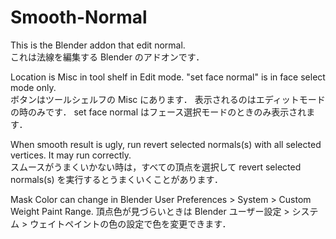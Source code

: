 # Smooth-Normal
This is the Blender addon that edit normal.  
これは法線を編集する Blender のアドオンです．

Location is Misc in tool shelf in Edit mode. "set face normal" is in face select mode only.   
ボタンはツールシェルフの Misc にあります．
表示されるのはエディットモードの時のみです．
set face normal はフェース選択モードのときのみ表示されます．

When smooth result is ugly, run revert selected normals(s) with all selected vertices. It may run correctly.  
スムースがうまくいかない時は，すべての頂点を選択して revert selected normals(s) を実行するとうまくいくことがあります．

Mask Color can change in Blender User Preferences > System > Custom Weight Paint Range.
頂点色が見づらいときは Blender ユーザー設定 > システム > ウェイトペイントの色の設定で色を変更できます．
